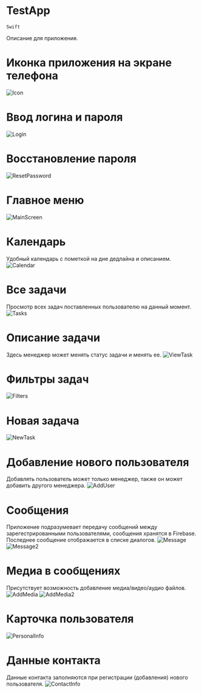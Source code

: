 # TestApp
`Swift`

Описание для приложения.
# Иконка приложения на экране телефона
![Icon](https://github.com/Tracerprofit/TestApp/blob/main/Screens/Icon%20on%20screen%20on%20phone.png)

# Ввод логина и пароля
![Login](https://github.com/Tracerprofit/TestApp/blob/main/Screens/Login%20screen.png)

# Восстановление пароля
![ResetPassword](https://github.com/Tracerprofit/TestApp/blob/main/Screens/Reset%20password%20screen.png)

# Главное меню
![MainScreen](https://github.com/Tracerprofit/TestApp/blob/main/Screens/Main%20Screen.png)

# Календарь
Удобный календарь с пометкой на дне дедлайна и описанием.
![Calendar](https://github.com/Tracerprofit/TestApp/blob/main/Screens/Calendar.png)

# Все задачи
Просмотр всех задач поставленных пользователю на данный момент.
![Tasks](https://github.com/Tracerprofit/TestApp/blob/main/Screens/Tasks.png)

# Описание задачи
Здесь менеджер может менять статус задачи и менять ее.
![ViewTask](https://github.com/Tracerprofit/TestApp/blob/main/Screens/Task%20screen.png)

# Фильтры задач
![Filters](https://github.com/Tracerprofit/TestApp/blob/main/Screens/Filters.png)

# Новая задача
![NewTask](https://github.com/Tracerprofit/TestApp/blob/main/Screens/New%20task.png)

# Добавление нового пользователя
Добавлять пользователь может только менеджер, также он может добавить другого менеджера.
![AddUser](https://github.com/Tracerprofit/TestApp/blob/main/Screens/Add%20new%20user.png)

# Сообщения
Приложение подразумевает передачу сообщений между зарегестрированными пользователями, сообщения хранятся в Firebase. Последнее сообщение отображается в списке диалогов.
![Message](https://github.com/Tracerprofit/TestApp/blob/main/Screens/Send%20message.png)
![Message2](https://github.com/Tracerprofit/TestApp/blob/main/Screens/Show%20last%20message.png)

# Медиа в сообщениях
Присутствует возможность добавление медиа/видео/аудио файлов.
![AddMedia](https://github.com/Tracerprofit/TestApp/blob/main/Screens/Send%20pictures.png)
![AddMedia2](https://github.com/Tracerprofit/TestApp/blob/main/Screens/Choice%20add%20file.png)

# Карточка пользователя
![PersonalInfo](https://github.com/Tracerprofit/TestApp/blob/main/Screens/User%20in%20detail.png)

# Данные контакта
Данные контакта заполняются при регистрации (добавления) нового пользователя.
![ContactInfo](https://github.com/Tracerprofit/TestApp/blob/main/Screens/User%20in%20detail%202.png)
